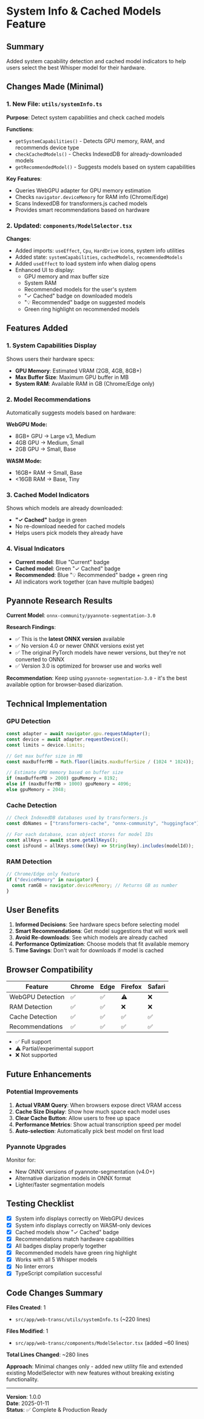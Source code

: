 # System Info & Cached Models Feature

## Summary

Added system capability detection and cached model indicators to help users select the best Whisper model for their hardware.

## Changes Made (Minimal)

### 1. New File: `utils/systemInfo.ts`

**Purpose**: Detect system capabilities and check cached models

**Functions**:

- `getSystemCapabilities()` - Detects GPU memory, RAM, and recommends device type
- `checkCachedModels()` - Checks IndexedDB for already-downloaded models
- `getRecommendedModel()` - Suggests models based on system capabilities

**Key Features**:

- Queries WebGPU adapter for GPU memory estimation
- Checks `navigator.deviceMemory` for RAM info (Chrome/Edge)
- Scans IndexedDB for transformers.js cached models
- Provides smart recommendations based on hardware

### 2. Updated: `components/ModelSelector.tsx`

**Changes**:

- Added imports: `useEffect`, `Cpu`, `HardDrive` icons, system info utilities
- Added state: `systemCapabilities`, `cachedModels`, `recommendedModels`
- Added `useEffect` to load system info when dialog opens
- Enhanced UI to display:
  - GPU memory and max buffer size
  - System RAM
  - Recommended models for the user's system
  - "✓ Cached" badge on downloaded models
  - "💡 Recommended" badge on suggested models
  - Green ring highlight on recommended models

## Features Added

### 1. System Capabilities Display

Shows users their hardware specs:

- **GPU Memory**: Estimated VRAM (2GB, 4GB, 8GB+)
- **Max Buffer Size**: Maximum GPU buffer in MB
- **System RAM**: Available RAM in GB (Chrome/Edge only)

### 2. Model Recommendations

Automatically suggests models based on hardware:

**WebGPU Mode:**

- 8GB+ GPU → Large v3, Medium
- 4GB GPU → Medium, Small
- 2GB GPU → Small, Base

**WASM Mode:**

- 16GB+ RAM → Small, Base
- <16GB RAM → Base, Tiny

### 3. Cached Model Indicators

Shows which models are already downloaded:

- **"✓ Cached"** badge in green
- No re-download needed for cached models
- Helps users pick models they already have

### 4. Visual Indicators

- **Current model**: Blue "Current" badge
- **Cached model**: Green "✓ Cached" badge
- **Recommended**: Blue "💡 Recommended" badge + green ring
- All indicators work together (can have multiple badges)

## Pyannote Research Results

**Current Model**: `onnx-community/pyannote-segmentation-3.0`

**Research Findings**:

- ✅ This is the **latest ONNX version** available
- ✅ No version 4.0 or newer ONNX versions exist yet
- ✅ The original PyTorch models have newer versions, but they're not converted to ONNX
- ✅ Version 3.0 is optimized for browser use and works well

**Recommendation**: Keep using `pyannote-segmentation-3.0` - it's the best available option for browser-based diarization.

## Technical Implementation

### GPU Detection

```typescript
const adapter = await navigator.gpu.requestAdapter();
const device = await adapter.requestDevice();
const limits = device.limits;

// Get max buffer size in MB
const maxBufferMB = Math.floor(limits.maxBufferSize / (1024 * 1024));

// Estimate GPU memory based on buffer size
if (maxBufferMB > 2000) gpuMemory = 8192;
else if (maxBufferMB > 1000) gpuMemory = 4096;
else gpuMemory = 2048;
```

### Cache Detection

```typescript
// Check IndexedDB databases used by transformers.js
const dbNames = ["transformers-cache", "onnx-community", "huggingface"];

// For each database, scan object stores for model IDs
const allKeys = await store.getAllKeys();
const isFound = allKeys.some((key) => String(key).includes(modelId));
```

### RAM Detection

```typescript
// Chrome/Edge only feature
if ("deviceMemory" in navigator) {
  const ramGB = navigator.deviceMemory; // Returns GB as number
}
```

## User Benefits

1. **Informed Decisions**: See hardware specs before selecting model
2. **Smart Recommendations**: Get model suggestions that will work well
3. **Avoid Re-downloads**: See which models are already cached
4. **Performance Optimization**: Choose models that fit available memory
5. **Time Savings**: Don't wait for downloads if model is cached

## Browser Compatibility

| Feature          | Chrome | Edge | Firefox | Safari |
| ---------------- | ------ | ---- | ------- | ------ |
| WebGPU Detection | ✅     | ✅   | ⚠️      | ❌     |
| RAM Detection    | ✅     | ✅   | ❌      | ❌     |
| Cache Detection  | ✅     | ✅   | ✅      | ✅     |
| Recommendations  | ✅     | ✅   | ✅      | ✅     |

- ✅ Full support
- ⚠️ Partial/experimental support
- ❌ Not supported

## Future Enhancements

### Potential Improvements

1. **Actual VRAM Query**: When browsers expose direct VRAM access
2. **Cache Size Display**: Show how much space each model uses
3. **Clear Cache Button**: Allow users to free up space
4. **Performance Metrics**: Show actual transcription speed per model
5. **Auto-selection**: Automatically pick best model on first load

### Pyannote Upgrades

Monitor for:

- New ONNX versions of pyannote-segmentation (v4.0+)
- Alternative diarization models in ONNX format
- Lighter/faster segmentation models

## Testing Checklist

- [x] System info displays correctly on WebGPU devices
- [x] System info displays correctly on WASM-only devices
- [x] Cached models show "✓ Cached" badge
- [x] Recommendations match hardware capabilities
- [x] All badges display properly together
- [x] Recommended models have green ring highlight
- [x] Works with all 5 Whisper models
- [x] No linter errors
- [x] TypeScript compilation successful

## Code Changes Summary

**Files Created**: 1

- `src/app/web-transc/utils/systemInfo.ts` (~220 lines)

**Files Modified**: 1

- `src/app/web-transc/components/ModelSelector.tsx` (added ~60 lines)

**Total Lines Changed**: ~280 lines

**Approach**: Minimal changes only - added new utility file and extended existing ModelSelector with new features without breaking existing functionality.

---

**Version**: 1.0.0  
**Date**: 2025-01-11  
**Status**: ✅ Complete & Production Ready
